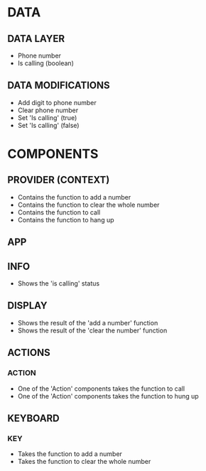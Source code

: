 # DATA

## DATA LAYER

- Phone number
- Is calling (boolean)


## DATA MODIFICATIONS

- Add digit to phone number
- Clear phone number
- Set 'Is calling' (true)
- Set 'Is calling' (false)


# COMPONENTS

## PROVIDER (CONTEXT)

- Contains the function to add a number
- Contains the function to clear the whole number
- Contains the function to call
- Contains the function to hang up


## APP


## INFO

- Shows the 'is calling' status


## DISPLAY

- Shows the result of the 'add a number' function
- Shows the result of the 'clear the number' function


## ACTIONS

### ACTION

- One of the 'Action' components takes the function to call
- One of the 'Action' components takes the function to hung up


## KEYBOARD

### KEY

- Takes the function to add a number
- Takes the function to clear the whole number
